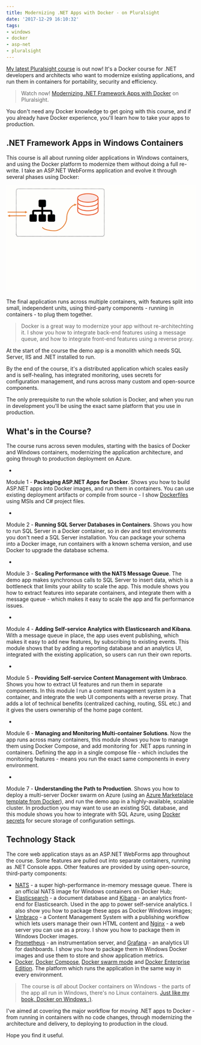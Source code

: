 ```yaml
---
title: Modernizing .NET Apps with Docker - on Pluralsight
date: '2017-12-29 16:10:32'
tags:
- windows
- docker
- asp-net
- pluralsight
---
```


[My latest Pluralsight course](https://pluralsight.pxf.io/c/1197078/424552/7490?u=https%3A%2F%2Fwww.pluralsight.com%2Fcourses%2Fmodernizing-dotnet-framework-apps-docker) is out now! It's a Docker course for .NET developers and architects who want to modernize existing applications, and run them in containers for portability, security and efficiency.

> Watch now! [Modernizing .NET Framework Apps with Docker](https://pluralsight.pxf.io/c/1197078/424552/7490?u=https%3A%2F%2Fwww.pluralsight.com%2Fcourses%2Fmodernizing-dotnet-framework-apps-docker) on Pluralsight.

You don't need any Docker knowledge to get going with this course, and if you already have Docker experience, you'll learn how to take your apps to production.

## .NET Framework Apps in Windows Containers

This course is all about running older applications in Windows containers, and using the Docker platform to modernize them without doing a full re-write. I take an ASP.NET WebForms application and evolve it through several phases using Docker:

![Modernizing .NET app architecture with Docker](/content/images/2017/12/blog.gif)

The final application runs across multiple containers, with features split into small, independent units, using third-party components - running in containers - to plug them together.

> Docker is a great way to modernize your app without re-architechting it. I show you how to integrate back-end features using a message queue, and how to integrate front-end features using a reverse proxy.

At the start of the course the demo app is a monolith which needs SQL Server, IIS and .NET installed to run.

By the end of the course, it's a distributed application which scales easily and is self-healing, has integrated monitoring, uses secrets for configuration management, and runs across many custom and open-source components.

The only prerequisite to run the whole solution is Docker, and when you run in development you'll be using the exact same platform that you use in production.

## What's in the Course?

The course runs across seven modules, starting with the basics of Docker and Windows containers, modernizing the application architecture, and going through to production deployment on Azure.

- 

Module 1 - **Packaging ASP.NET Apps for Docker**. Shows you how to build ASP.NET apps into Docker images, and run them in containers. You can use existing deployment artifacts or compile from source - I show [Dockerfiles](https://docs.docker.com/engine/reference/builder/) using MSIs and C# project files.

- 

Module 2 - **Running SQL Server Databases in Containers**. Shows you how to run SQL Server in a Docker container, so in dev and test environments you don't need a SQL Server installation. You can package your schema into a Docker image, run containers with a known schema version, and use Docker to upgrade the database schema.

- 

Module 3 - **Scaling Performance with the NATS Message Queue**. The demo app makes synchronous calls to SQL Server to insert data, which is a bottleneck that limits your ability to scale the app. This module shows you how to extract features into separate containers, and integrate them with a message queue - which makes it easy to scale the app and fix performance issues.

- 

Module 4 - **Adding Self-service Analytics with Elasticsearch and Kibana**. With a message queue in place, the app uses event publishing, which makes it easy to add new features, by subscribing to existing events. This module shows that by adding a reporting database and an analytics UI, integrated with the existing application, so users can run their own reports.

- 

Module 5 - **Providing Self-service Content Management with Umbraco**. Shows you how to extract UI features and run them in separate components. In this module I run a content management system in a container, and integrate the web UI components with a reverse proxy. That adds a lot of technical benefits (centralized caching, routing, SSL etc.) and it gives the users ownership of the home page content.

- 

Module 6 - **Managing and Monitoring Multi-container Solutions**. Now the app runs across many containers, this module shows you how to manage them using Docker Compose, and add monitoring for .NET apps running in containers. Defining the app in a single compose file - which includes the monitoring features - means you run the exact same components in every environment.

- 

Module 7 - **Understanding the Path to Production**. Shows you how to deploy a multi-server Docker swarm on Azure (using an [Azure Marketplace template from Docker](https://azuremarketplace.microsoft.com/en-us/marketplace/apps/docker.dockerdatacenter?tab=Overview)), and run the demo app in a highly-available, scalable cluster. In production you may want to use an existing SQL database, and this module shows you how to integrate with SQL Azure, using [Docker secrets](https://blog.sixeyed.com/shh-secrets-are-coming-to-windows-in-docker-17-06/) for secure storage of configuration settings.

## Technology Stack

The core web application stays as an ASP.NET WebForms app throughout the course. Some features are pulled out into separate containers, running as .NET Console apps. Other features are provided by using open-source, third-party components:

- [NATS](https://nats.io) - a super high-performance in-memory message queue. There is an official NATS image for Windows containers on Docker Hub;
- [Elasticsearch](https://www.elastic.co/products/elasticsearch) - a document database and [Kibana](https://www.elastic.co/products/kibana) - an analytics front-end for Elasticsearch. Used in the app to power self-service analytics. I also show you how to package these apps as Docker Windows images;
- [Umbraco](https://our.umbraco.org) - a Content Management System with a publishing workflow which lets users manage their own HTML content and [Nginx](http://nginx.org) - a web server you can use as a proxy. I show you how to package them in Windows Docker images.
- [Prometheus](https://prometheus.io) - an instrumentation server, and [Grafana](https://grafana.com) - an analytics UI for dashboards. I show you how to package them in Windows Docker images and use them to store and show application metrics.
- [Docker](https://www.docker.com), [Docker Compose](https://docs.docker.com/compose/), [Docker swarm mode](https://docs.docker.com/engine/swarm/) and [Docker Enterprise Edition](https://www.docker.com/enterprise-edition). The platform which runs the application in the same way in every environment.

> The course is _all_ about Docker containers on Windows - the parts of the app all run in Windows, there's no Linux containers. [Just like my book, Docker on Windows :)](https://www.amazon.com/Docker-Windows-Elton-Stoneman-ebook/dp/B0711Y4J9K/).

I've aimed at covering the major workflow for moving .NET apps to Docker - from running in containers with no code changes, through modernizing the architecture and delivery, to deploying to production in the cloud.

Hope you find it useful.

<!--kg-card-end: markdown-->